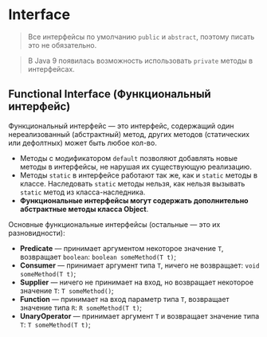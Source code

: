 # Interface
> Все интерфейсы по умолчанию `public` и `abstract`, поэтому писать это не обязательно.

> В Java 9 появилась возможность использовать `private` методы в интерфейсах.

## Functional Interface (Функциональный интерфейс)
Функциональный интерфейс — это интерфейс, содержащий один нереализованный (абстрактный) метод, других методов (статических или дефолтных) может быть любое кол-во.

- Методы с модификатором `default` позволяют добавлять новые методы в интерфейсы, не нарушая их существующую реализацию.
- Методы `static` в интерфейсе работают так же, как и `static` методы в классе. 
  Наследовать `static` методы нельзя, как нельзя вызывать `static` метод из класса-наследника.
- **Функциональные интерфейсы могут содержать дополнительно абстрактные методы класса Object**.

Основные функциональные интерфейсы (остальные — это их разновидности):
- **Predicate** — принимает аргументом некоторое значение `T`, возвращает `boolean`: `boolean someMethod(T t)`;
- **Consumer** — принимает аргумент типа `Т`, ничего не возвращает: `void someMethod(T t)`;
- **Supplier** — ничего не принимает на вход, но возвращает некоторое значение `T`: `T someMethod()`;
- **Function** — принимает на вход параметр типа `Т`, возвращает значение типа `R`: `R someMethod(T t)`;
- **UnaryOperator** — принимает аргумент `Т` и возвращает значение типа `Т`: `T someMethod(T t)`;

